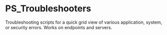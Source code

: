 # PS_Troubleshooters
Troubleshooting scripts for a quick grid view of various application, system, or security errors. Works on endpoints and servers. 
